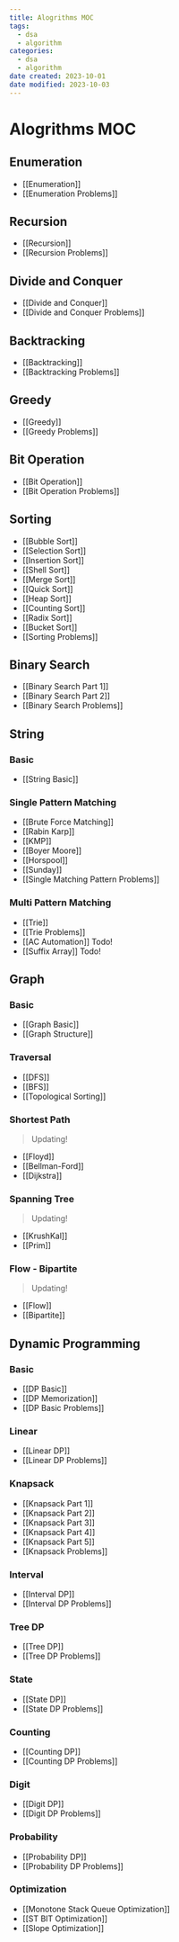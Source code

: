 ```yaml
---
title: Alogrithms MOC
tags:
  - dsa
  - algorithm
categories:
  - dsa
  - algorithm
date created: 2023-10-01
date modified: 2023-10-03
---
```


# Alogrithms MOC

## Enumeration

- [[Enumeration]]
- [[Enumeration Problems]]

## Recursion

- [[Recursion]]
- [[Recursion Problems]]

## Divide and Conquer

- [[Divide and Conquer]]
- [[Divide and Conquer Problems]]

## Backtracking

- [[Backtracking]]
- [[Backtracking Problems]]

## Greedy

- [[Greedy]]
- [[Greedy Problems]]

## Bit Operation

- [[Bit Operation]]
- [[Bit Operation Problems]]

## Sorting

- [[Bubble Sort]]
- [[Selection Sort]]
- [[Insertion Sort]]
- [[Shell Sort]]
- [[Merge Sort]]
- [[Quick Sort]]
- [[Heap Sort]]
- [[Counting Sort]]
- [[Radix Sort]]
- [[Bucket Sort]]
- [[Sorting Problems]]

## Binary Search

- [[Binary Search Part 1]]
- [[Binary Search Part 2]]
- [[Binary Search Problems]]

## String

### Basic

- [[String Basic]]

### Single Pattern Matching

- [[Brute Force Matching]]
- [[Rabin Karp]]
- [[KMP]]
- [[Boyer Moore]]
- [[Horspool]]
- [[Sunday]]
- [[Single Matching Pattern Problems]]

### Multi Pattern Matching

- [[Trie]]
- [[Trie Problems]]
- [[AC Automation]] Todo!
- [[Suffix Array]] Todo!

## Graph

### Basic

- [[Graph Basic]]
- [[Graph Structure]]

### Traversal

- [[DFS]]
- [[BFS]]
- [[Topological Sorting]]

### Shortest Path

> Updating!

- [[Floyd]]
- [[Bellman-Ford]]
- [[Dijkstra]]

### Spanning Tree

> Updating!

- [[KrushKal]]
- [[Prim]]

### Flow - Bipartite

> Updating!

- [[Flow]]
- [[Bipartite]]

## Dynamic Programming

### Basic

- [[DP Basic]]
- [[DP Memorization]]
- [[DP Basic Problems]]

### Linear

- [[Linear DP]]
- [[Linear DP Problems]]

### Knapsack

- [[Knapsack Part 1]]
- [[Knapsack Part 2]]
- [[Knapsack Part 3]]
- [[Knapsack Part 4]]
- [[Knapsack Part 5]]
- [[Knapsack Problems]]

### Interval

- [[Interval DP]]
- [[Interval DP Problems]]

### Tree DP

- [[Tree DP]]
- [[Tree DP Problems]]

### State

- [[State DP]]
- [[State DP Problems]]

### Counting

- [[Counting DP]]
- [[Counting DP Problems]]

### Digit

- [[Digit DP]]
- [[Digit DP Problems]]

### Probability

- [[Probability DP]]
- [[Probability DP Problems]]

### Optimization

- [[Monotone Stack Queue Optimization]]
- [[ST BIT Optimization]]
- [[Slope Optimization]]
